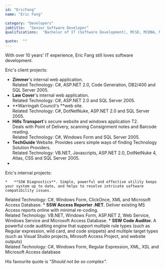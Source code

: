 ```yaml
---
id: "EricFang"
name: "Eric Fang"

category: "Developers"
jobtitle:  "Senior Software Developer"
qualifications:  "Bachelor of IT (Software Development), MCSD, MCDBA, MCSE"

quote:  ""
---
```


With over 10 years' IT experience, Eric Fang still loves software development.

Eric's client projects: 

*   **Zimmer**'s internal web application.  
Related Technology: C#, ASP.NET 2.0, Code Generation, DB2/400 and SQL Server 2005.
*   **Law Cover**'s internal web application.  
Related Technology: C#, ASP.NET 2.0 and SQL Server 2005.
*   **Warringah Council's **web site.  
Related Technology: C#, DotNetNuke, ASP.NET 2.0 and SQL Server 2005.
*   **Hills Transport**'s secure website and windows application T2.  
Deals with Point of Delivery, scanning Consignment notes and Barcode reading.  
Related Technology: C#, Windows Form and SQL Server 2005.
*   **TechGuide** Website. Provides users simple ways of finding Technology Solution Providers.  
Related Technology: VB.NET, Javascripts, ASP.NET 2.0, DotNetNuke 4, Atlas, CSS and SQL Server 2005.
*   

Eric's internal projects:

    *   **SSW Diagnostics**. Simple, powerful and effective utility keeps your system up to date, and helps to resolve intricate software compatibility issues.  
Related Technology: C#, Windows Form, ClickOnce, XML and Microsoft Access Database.
    *   **SSW Access Reporter .NET.** Deliver existing MS Access reports online with minimal re-coding.  
Related Technology: VB.NET, Windows Form, ASP.NET 2, Web Service, Windows Service and Microsoft Access Database.
    *   **SSW Code Auditor.** A powerful code auditing engine that support multiple rule types (such as Regular expression, wild card, and code snippets) and multiple target types (such as Visual Studio projects, Mirosoft Access Project, and website outputs)  
Related Technology: C#, Windows Form, Regular Expression, XML, XSL and Microsoft Access database 

His favourite quote is *"Should not be so complex".*
